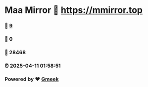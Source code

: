 # Maa Mirror :link: https://mmirror.top 
### :page_facing_up: [9](https://mmirror.top/tag.html) 
### :speech_balloon: 0 
### :hibiscus: 28468 
### :alarm_clock: 2025-04-11 01:58:51 
### Powered by :heart: [Gmeek](https://github.com/Meekdai/Gmeek)
